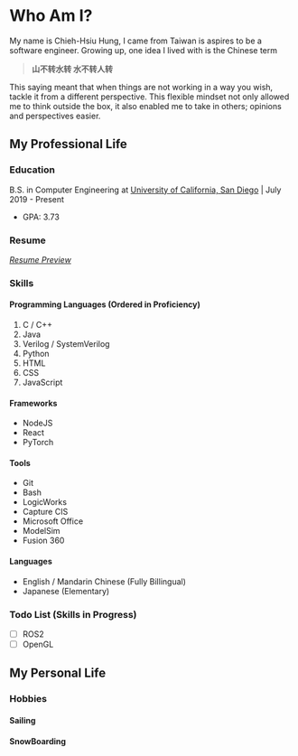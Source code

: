 # Who Am I?
My name is Chieh-Hsiu Hung, I came from Taiwan is aspires to be a software engineer.
Growing up, one idea I lived with is the Chinese term 
> **山不转水转 水不转人转**

This saying meant that when things are not working in a way you wish, tackle it from a different perspective.
This flexible mindset not only allowed me to think outside the box, it also enabled me to take in others; opinions and perspectives easier.
## My Professional Life
### Education
B.S. in Computer Engineering at [University of California, San Diego](https://www.ucsd.edu) | July 2019 - Present
- GPA: 3.73
### Resume
[*Resume Preview*](https://github.com/Chieh0501/Github-Pages/blob/VScode-Test/Resume-1.png)
### Skills
#### Programming Languages (Ordered in Proficiency)
1. C / C++
2. Java
3. Verilog / SystemVerilog
4. Python
5. HTML
6. CSS
7. JavaScript
#### Frameworks
- NodeJS
- React
- PyTorch
#### Tools
- Git
- Bash
- LogicWorks
- Capture CIS
- Microsoft Office
- ModelSim
- Fusion 360
#### Languages
- English / Mandarin Chinese (Fully Billingual)
- Japanese (Elementary)
### Todo List (Skills in Progress)
- [ ] ROS2
- [ ] OpenGL
## My Personal Life
### Hobbies
#### Sailing

#### SnowBoarding


